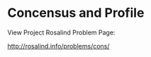 Concensus and Profile
=============================

View Project Rosalind Problem Page:

http://rosalind.info/problems/cons/